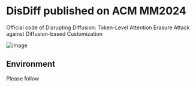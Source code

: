 # DisDiff published on ACM MM2024
Official code of Disrupting Diffusion: Token-Level Attention Erasure Attack against Diffusion-based Customization

![image](https://github.com/user-attachments/assets/12a97d59-db3a-4ebc-8f96-855f0c371af4)

## Environment
Please follow 
